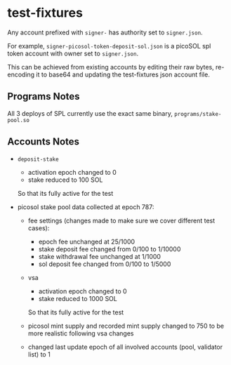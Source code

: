 # test-fixtures

Any account prefixed with `signer-` has authority set to `signer.json`.

For example, `signer-picosol-token-deposit-sol.json` is a picoSOL spl token account with owner set to `signer.json`.

This can be achieved from existing accounts by editing their raw bytes, re-encoding it to base64 and updating the test-fixtures json account file.

## Programs Notes

All 3 deploys of SPL currently use the exact same binary, `programs/stake-pool.so`

## Accounts Notes

- `deposit-stake`

  - activation epoch changed to 0
  - stake reduced to 100 SOL

  So that its fully active for the test

- picosol stake pool data collected at epoch 787:

  - fee settings (changes made to make sure we cover different test cases):
    - epoch fee unchanged at 25/1000
    - stake deposit fee changed from 0/100 to 1/10000
    - stake withdrawal fee unchanged at 1/1000
    - sol deposit fee changed from 0/100 to 1/5000
  - vsa

    - activation epoch changed to 0
    - stake reduced to 1000 SOL

    So that its fully active for the test

  - picosol mint supply and recorded mint supply changed to 750 to be more realistic following vsa changes

  - changed last update epoch of all involved accounts (pool, validator list) to 1
